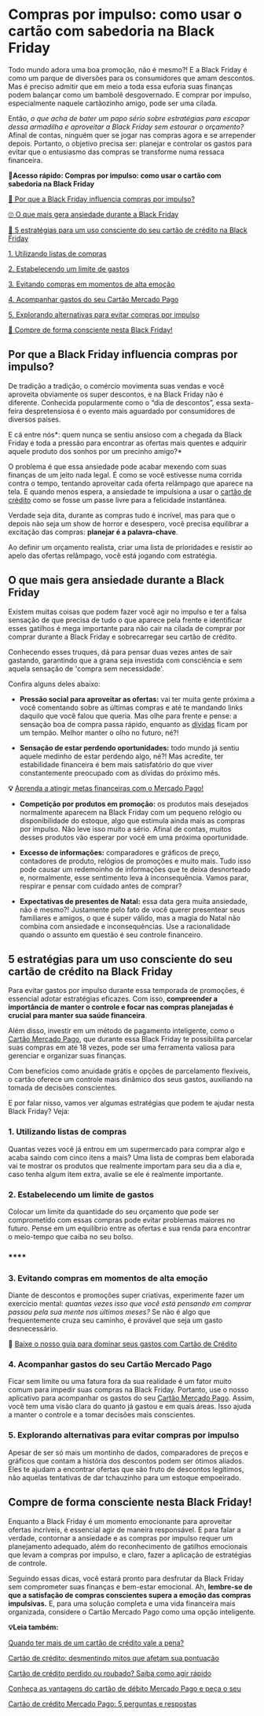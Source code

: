 # Compras por impulso: como usar o cartão com sabedoria na Black Friday

Todo mundo adora uma boa promoção, não é mesmo?! E a Black Friday é como um parque de diversões para os consumidores que amam descontos. Mas é preciso admitir que em meio a toda essa euforia suas finanças podem balançar como um bambolê desgovernado. E comprar por impulso, especialmente naquele cartãozinho amigo, pode ser uma cilada.

Então, *o que acha de bater um papo sério sobre estratégias para escapar dessa armadilha e aproveitar a Black Friday sem estourar o orçamento?* Afinal de contas, ninguém quer se jogar nas compras agora e se arrepender depois. Portanto, o objetivo precisa ser: planejar e controlar os gastos para evitar que o entusiasmo das compras se transforme numa ressaca financeira.

**💙Acesso rápido: Compras por impulso: como usar o cartão com sabedoria na Black Friday**

[🤔 Por que a Black Friday influencia compras por impulso?](#A)

[🙄 O que mais gera ansiedade durante a Black Friday](#B)

[🎯 5 estratégias para um uso consciente do seu cartão de crédito na Black Friday](#C)

[1. Utilizando listas de compras](#D)

[2. Estabelecendo um limite de gastos](#E)

[3. Evitando compras em momentos de alta emoção](#F)

[4. Acompanhar gastos do seu Cartão Mercado Pago](#G)

[5. Explorando alternativas para evitar compras por impulso](#H)

[💙 Compre de forma consciente nesta Black Friday!](#I)

[](#)
## **Por que a Black Friday influencia compras por impulso?**

De tradição a tradição, o comércio movimenta suas vendas e você aproveita obviamente os super descontos, e na Black Friday não é diferente. Conhecida popularmente como o “dia de descontos”, essa sexta-feira despretensiosa é o evento mais aguardado por consumidores de diversos países.

E cá entre nós*: quem nunca se sentiu ansioso com a chegada da Black Friday e toda a pressão para encontrar as ofertas mais quentes e adquirir aquele produto dos sonhos por um precinho amigo?*

O problema é que essa ansiedade pode acabar mexendo com suas finanças de um jeito nada legal. É como se você estivesse numa corrida contra o tempo, tentando aproveitar cada oferta relâmpago que aparece na tela. E quando menos espera, a ansiedade te impulsiona a usar o [cartão de crédito](https://meubolso.mercadopago.com.br/cartao-de-credito-mocinho-ou-vilao) como se fosse um passe livre para a felicidade instantânea.

Verdade seja dita, durante as compras tudo é incrível, mas para que o depois não seja um show de horror e desespero, você precisa equilibrar a excitação das compras: **planejar é a palavra-chave**.

Ao definir um orçamento realista, criar uma lista de prioridades e resistir ao apelo das ofertas relâmpago, você está jogando com estratégia.

[](#)
## **O que mais gera ansiedade durante a Black Friday**

Existem muitas coisas que podem fazer você agir no impulso e ter a falsa sensação de que precisa de tudo o que aparece pela frente e identificar esses gatilhos é mega importante para não cair na cilada de comprar por comprar durante a Black Friday e sobrecarregar seu cartão de crédito.

Conhecendo esses truques, dá para pensar duas vezes antes de sair gastando, garantindo que a grana seja investida com consciência e sem aquela sensação de 'compra sem necessidade'.

Confira alguns deles abaixo:

- **Pressão social para aproveitar as ofertas:** vai ter muita gente próxima a você comentando sobre as últimas compras e até te mandando links daquilo que você falou que queria. Mas olhe para frente e pense: a sensação boa de compra passa rápido, enquanto as [dívidas](https://meubolso.mercadopago.com.br/como-quitar-divida-cartao-credito) ficam por um tempão. Melhor manter o olho no futuro, né?!

- **Sensação de estar perdendo oportunidades:** todo mundo já sentiu aquele medinho de estar perdendo algo, né?! Mas acredite, ter estabilidade financeira é bem mais satisfatório do que viver constantemente preocupado com as dívidas do próximo mês.

**💡** [Aprenda a atingir metas financeiras com o Mercado Pago!](https://meubolso.mercadopago.com.br/metas-financeiras-com-o-mercado-pago)

- **Competição por produtos em promoção:** os produtos mais desejados normalmente aparecem na Black Friday com um pequeno relógio ou disponibilidade do estoque, algo que estimula ainda mais as compras por impulso. Não leve isso muito a sério. Afinal de contas, muitos desses produtos vão esperar por você em uma próxima oportunidade.

- **Excesso de informações:** comparadores e gráficos de preço, contadores de produto, relógios de promoções e muito mais. Tudo isso pode causar um redemoinho de informações que te deixa desnorteado e, normalmente, esse sentimento leva à inconsequência. Vamos parar, respirar e pensar com cuidado antes de comprar? 

- **Expectativas de presentes de Natal:** essa data gera muita ansiedade, não é mesmo?! Justamente pelo fato de você querer presentear seus familiares e amigos, o que é super válido, mas a magia do Natal não combina com ansiedade e inconsequências. Use a racionalidade quando o assunto em questão é seu controle financeiro.  

[](#)
## 

## **5 estratégias para um uso consciente do seu cartão de crédito na Black Friday**

Para evitar gastos por impulso durante essa temporada de promoções, é essencial adotar estratégias eficazes. Com isso, **compreender a importância de manter o controle e focar nas compras planejadas é crucial para manter sua saúde financeira**.

Além disso, investir em um método de pagamento inteligente, como o [Cartão Mercado Pago](https://meubolso.mercadopago.com.br/conheca-os-benef%C3%ADcios-de-comprar-com-o-cartao-mercado-pago), que durante essa Black Friday te possibilita parcelar suas compras em até 18 vezes, pode ser uma ferramenta valiosa para gerenciar e organizar suas finanças.

Com benefícios como anuidade grátis e opções de parcelamento flexíveis, o cartão oferece um controle mais dinâmico dos seus gastos, auxiliando na tomada de decisões conscientes.

E por falar nisso, vamos ver algumas estratégias que podem te ajudar nesta Black Friday? Veja:

[](#)
### **1. Utilizando listas de compras**

Quantas vezes você já entrou em um supermercado para comprar algo e acaba saindo com cinco itens a mais? Uma lista de compras bem elaborada vai te mostrar os produtos que realmente importam para seu dia a dia e, caso tenha algum item extra, avalie se ele é realmente importante.

### 

[](#)
### **2.** **Estabelecendo um limite de gastos**

Colocar um limite da quantidade do seu orçamento que pode ser comprometido com essas compras pode evitar problemas maiores no futuro. Pense em um equilíbrio entre as ofertas e sua renda para encontrar o meio-tempo que caiba no seu bolso.

### ****

[](#)
### **3.** **Evitando compras em momentos de alta emoção**

Diante de descontos e promoções super criativas, experimente fazer um exercício mental: *quantas vezes isso que você está pensando em comprar passou pela sua mente nos últimos meses?* Se não é algo que frequentemente cruza seu caminho, é provável que seja um gasto desnecessário.

📖 [Baixe o nosso guia para dominar seus gastos com Cartão de Crédito](https://meubolso.mercadopago.com.br/guia-cartao-de-credito-descomplicado)

[](#)
### **4.** **Acompanhar gastos do seu Cartão Mercado Pago**

Ficar sem limite ou uma fatura fora da sua realidade é um fator muito comum para impedir suas compras na Black Friday. Portanto, use o nosso aplicativo para acompanhar os gastos do seu [Cartão Mercado Pago](https://meubolso.mercadopago.com.br/cartao-de-credito-mercado-pago-3-dicas-para-aumentar-seu-limite). Assim, você tem uma visão clara do quanto já gastou e em quais áreas. Isso ajuda a manter o controle e a tomar decisões mais conscientes.

[](#)
### **5.** **Explorando alternativas para evitar compras por impulso**

Apesar de ser só mais um montinho de dados, comparadores de preços e gráficos que contam a história dos descontos podem ser ótimos aliados. Eles te ajudam a encontrar ofertas que são fruto de descontos legítimos, não aquelas tentativas de dar tchauzinho para um estoque empoeirado.

[](#)
## **Compre de forma consciente nesta Black Friday!**

Enquanto a Black Friday é um momento emocionante para aproveitar ofertas incríveis, é essencial agir de maneira responsável. E para falar a verdade, contornar a ansiedade e as compras por impulso requer um planejamento adequado, além do reconhecimento de gatilhos emocionais que levam a compras por impulso, e claro, fazer a aplicação de estratégias de controle.

Seguindo essas dicas, você estará pronto para desfrutar da Black Friday sem comprometer suas finanças e bem-estar emocional. Ah, **lembre-se de que a satisfação de compras conscientes supera a emoção das compras impulsivas.** E, para uma solução completa e uma vida financeira mais organizada, considere o Cartão Mercado Pago como uma opção inteligente.

**💡Leia também:**

[Quando ter mais de um cartão de crédito vale a pena?](https://meubolso.mercadopago.com.br/ter-mais-de-um-cartao-de-credito-vale-a-pena)

[Cartão de crédito: desmentindo mitos que afetam sua pontuação](https://meubolso.mercadopago.com.br/mitos-cartao-de-credito-pontuacao)

[Cartão de crédito perdido ou roubado? Saiba como agir rápido](https://meubolso.mercadopago.com.br/cartao-de-credito-perdido)

[Conheça as vantagens do cartão de débito Mercado Pago e peça o seu](https://meubolso.mercadopago.com.br/conheca-as-vantagens-do-cartao-de-debito-do-mercado-pago-e-saiba-como-pedir-o-seu)

[Cartão de crédito Mercado Pago: 5 perguntas e respostas](https://meubolso.mercadopago.com.br/cartao-de-credito-mercado-pago-5-perguntas-e-respostas)
